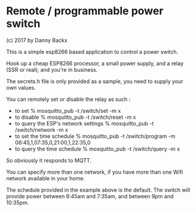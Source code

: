 # Remote / programmable power switch
(c) 2017 by Danny Backx

This is a simple esp8266 based application to control a power switch.

Hook up a cheap ESP8266 processor, a small power supply, and a relay (SSR or real); and you're in business.

The secrets.h file is only provided as a sample, you need to supply your own values.

You can remotely set or disable the relay as such :
 - to set
    % mosquitto_pub -t /switch/set -m x
 - to disable
    % mosquitto_pub -t /switch/reset -m x
 - to query the ESP's network settings
    % mosquitto_pub -t /switch/network -m x
 - to set the time schedule
    % mosquitto_pub -t /switch/program -m 06:45,1,07:35,0,21:00,1,22:35,0
 - to query the time schedule
    % mosquitto_pub -t /switch/query -m x

So obviously it responds to MQTT.

You can specify more than one network, if you have more than one Wifi network available in your home.

The schedule provided in the example above is the default. The switch will provide power between 6:45am and 7:35am,
and between 9pm and 10:35pm.
